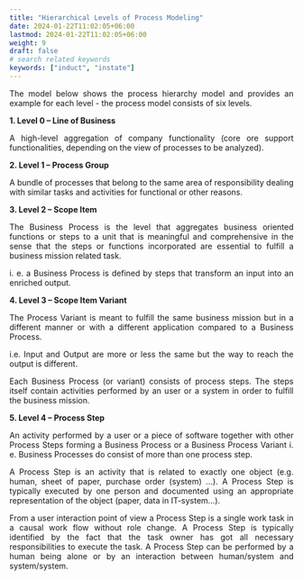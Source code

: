 ```yaml
---
title: "Hierarchical Levels of Process Modeling"
date: 2024-01-22T11:02:05+06:00
lastmod: 2024-01-22T11:02:05+06:00
weight: 9
draft: false
# search related keywords
keywords: ["induct", "instate"]
---
```

<div style='text-align: justify;'> 

The model below shows the process hierarchy model and provides an example for each level - the process model consists of six levels.

**1. Level 0 – Line of Business**

A high-level aggregation of company functionality (core ore support functionalities, depending on the view of processes to be analyzed).

**2. Level 1 – Process Group**

A bundle of processes that belong to the same area of responsibility dealing with similar tasks and activities for functional or other reasons.

**3. Level 2 – Scope Item**

The Business Process is the level that aggregates business oriented functions or steps to a unit that is meaningful and comprehensive in the sense that the steps or functions incorporated are essential to fulfill a business mission related task. 

i. e. a Business Process is defined by steps that transform an input into an enriched output.

**4. Level 3 – Scope Item Variant**

The Process Variant is meant to fulfill the same business mission but in a different manner or with a different application compared to a Business Process. 

i.e. Input and Output are more or less the same but the way to reach the output is different.

Each Business Process (or variant) consists of process steps. The steps itself contain activities performed by an user or a system in order to fulfill the business mission.

**5. Level 4 – Process Step**

An activity performed by a user or a piece of software together with other Process Steps forming a Business Process or a Business Process Variant i. e. Business Processes do consist of more than one process step.

A Process Step is an activity that is related to exactly one object (e.g. human, sheet of paper, purchase order (system) ...). A Process Step is typically executed by one person and documented using an appropriate representation of the object (paper, data in IT-system...).

From a user interaction point of view a Process Step is a single work task in a causal work flow without role change. A Process Step is typically identified by the fact that the task owner has got all necessary responsibilities to execute the task. A Process Step can be performed by a human being alone or by an interaction between human/system and system/system.

</div>